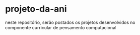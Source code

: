 # projeto-da-ani
neste repositório, serão postados os projetos desenvolvidos no componente curricular de pensamento computacional

